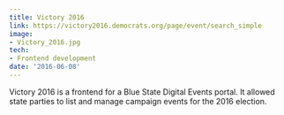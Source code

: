 ```yaml
---
title: Victory 2016
link: https://victory2016.democrats.org/page/event/search_simple
image:
- Victory_2016.jpg
tech:
- Frontend development
date: '2016-06-08'
---
```

Victory 2016 is a frontend for a Blue State Digital Events portal. It allowed state parties to list and manage campaign events for the 2016 election.  
